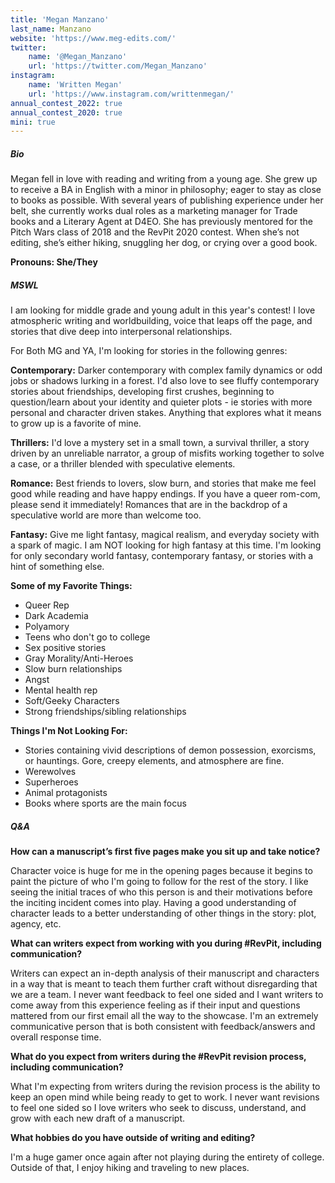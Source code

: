```yaml
---
title: 'Megan Manzano'
last_name: Manzano
website: 'https://www.meg-edits.com/'
twitter:
    name: '@Megan_Manzano'
    url: 'https://twitter.com/Megan_Manzano'
instagram:
    name: 'Written Megan'
    url: 'https://www.instagram.com/writtenmegan/'
annual_contest_2022: true
annual_contest_2020: true
mini: true
---
```


##### Bio

Megan fell in love with reading and writing from a young age. She grew up to receive a BA in English with a minor in philosophy; eager to stay as close to books as possible. With several years of publishing experience under her belt, she currently works dual roles as a marketing manager for Trade books and a Literary Agent at D4EO. She has previously mentored for the Pitch Wars class of 2018 and the RevPit 2020 contest. When she’s not editing, she’s either hiking, snuggling her dog, or crying over a good book.

**Pronouns: She/They**

##### MSWL

I am looking for middle grade and young adult in this year's contest! I love atmospheric writing and worldbuilding, voice that leaps off the page, and stories that dive deep into interpersonal relationships. 

For Both MG and YA, I'm looking for stories in the following genres:

**Contemporary:** Darker contemporary with complex family dynamics or odd jobs or shadows lurking in a forest. I'd also love to see fluffy contemporary stories about friendships, developing first crushes, beginning to question/learn about your identity and quieter plots - ie stories with more personal and character driven stakes. Anything that explores what it means to grow up is a favorite of mine.

**Thrillers:** I'd love a mystery set in a small town, a survival thriller, a story driven by an unreliable narrator, a group of misfits working together to solve a case, or a thriller blended with speculative elements.

**Romance:** Best friends to lovers, slow burn, and stories that make me feel good while reading and have happy endings. If you have a queer rom-com, please send it immediately! Romances that are in the backdrop of a speculative world are more than welcome too.

**Fantasy:** Give me light fantasy, magical realism, and everyday society with a spark of magic. 
I am NOT looking for high fantasy at this time. I'm looking for only secondary world fantasy, contemporary fantasy, or stories with a hint of something else. 

**Some of my Favorite Things:**
* Queer Rep
* Dark Academia
* Polyamory
* Teens who don't go to college
* Sex positive stories
* Gray Morality/Anti-Heroes
* Slow burn relationships
* Angst
* Mental health rep
* Soft/Geeky Characters
* Strong friendships/sibling relationships

**Things I'm Not Looking For:**
* Stories containing vivid descriptions of demon possession, exorcisms, or hauntings. Gore, creepy elements, and atmosphere are fine.
* Werewolves
* Superheroes
* Animal protagonists
* Books where sports are the main focus

##### Q&A

**How can a manuscript’s first five pages make you sit up and take notice?**

Character voice is huge for me in the opening pages because it begins to paint the picture of who I'm going to follow for the rest of the story. I like seeing the initial traces of who this person is and their motivations before the inciting incident comes into play. Having a good understanding of character leads to a better understanding of other things in the story: plot, agency, etc.

**What can writers expect from working with you during #RevPit, including communication?**

Writers can expect an in-depth analysis of their manuscript and characters in a way that is meant to teach them further craft without disregarding that we are a team. I never want feedback to feel one sided and I want writers to come away from this experience feeling as if their input and questions mattered from our first email all the way to the showcase. I'm an extremely communicative person that is both consistent with feedback/answers and overall response time.

**What do you expect from writers during the #RevPit revision process, including communication?**

What I'm expecting from writers during the revision process is the ability to keep an open mind while being ready to get to work. I never want revisions to feel one sided so I love writers who seek to discuss, understand, and grow with each new draft of a manuscript. 

**What hobbies do you have outside of writing and editing?**

I'm a huge gamer once again after not playing during the entirety of college. Outside of that, I enjoy hiking and traveling to new places.